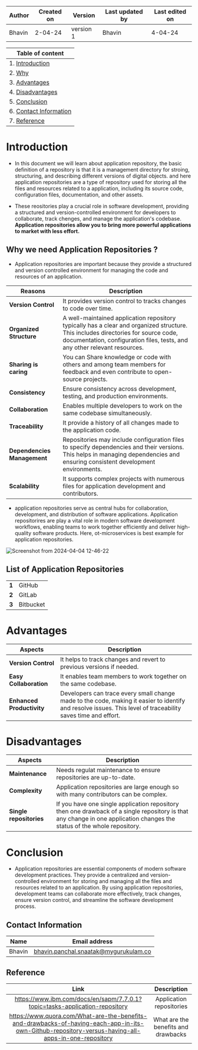 | Author | Created on | Version | Last updated by | Last edited on |
| ------ | ---------- | ------- | --------------- | -------------- |
| Bhavin    | 2-04-24   | version 1 | Bhavin         | 4-04-24       |

| Table of content|
| --------------- |
| 1. [Introduction](#introduction)
| 2. [Why](#why-we-need-application-repositories-)
| 3. [Advantages](#advantages)
| 4. [Disadvantages](#disadvantages)
| 5. [Conclusion](#conclusion)
| 6. [Contact Information](#contact-information)
| 7. [Reference](#reference)


# Introduction

- In this document we will learn about application repository, the basic definition of a repository is that it is a management directory for stroing, structuring, and describing different versions of digital objects. and here application repositories are a type of repository used for storing all the files and resources related to a application, including its source code, configuration files, documentation, and other assets.

- These reositories play a crucial role in software development, providing a structured and version-controlled environment for developers to collaborate, track chenges, and manage the application's codebase. **Application repositories allow you to bring more powerful applications to market with less effort.**


## Why we need Application Repositories ?
- Application repositories are important because they provide a structured and version controlled environment for managing the code and resources of an application.
  
| Reasons	| Description |
| --------------- | -------------- |
| **Version Control** |	It provides version control to tracks changes to code over time. |
| **Organized Structure** | A well-maintained application repository typically has a clear and organized structure. This includes directories for source code, documentation, configuration files, tests, and any other relevant resources. |
| **Sharing is caring** | You can Share knowledge or code with others and among team members for feedback and even contribute to open-source projects. |
| **Consistency** | Ensure consistency across development, testing, and production environments. | 
| **Collaboration** | Enables multiple developers to work on the same codebase simultaneously. |
| **Traceability** | It provide a history of all changes made to the application code. |
| **Dependencies Management** | Repositories may include configuration files to specify dependencies and their versions. This helps in managing dependencies and ensuring consistent development environments. |
| **Scalability** | It supports complex projects with numerous files for application development and contributors. |

- application repositories serve as central hubs for collaboration, development, and distribution of software applications. Application repositorires are play a vital role in modern software development workflows, enabling teams to work together efficiently and deliver high-quality software products. Here, ot-microservices is best example for application repositories.

![Screenshot from 2024-04-04 12-46-22](https://github.com/Bhavin9969/snaatak_2_md_file/assets/164474264/ef1ee5d7-889a-4109-b86a-7d91763204ec)


## List of Application Repositories

|                    |                           |
|-----|---------------|
| **1** | GitHub |
| **2** | GitLab |
| **3** | Bitbucket |

# Advantages
| Aspects                   | Description                                                                                                     |
|---------------------------|-----------------------------------------------------------------------------------------------------------------|
| **Version Control** | It helps to track changes and revert to previous versions if needed. |
| **Easy Collaboration** | It enables team members to work together on the same codebase. |
| **Enhanced Productivity** | Developers can trace every small change made to the code, making it easier to identify and resolve issues. This level of traceability saves time and effort. |

# Disadvantages
| Aspects                   | Description                                                                                                     |
|---------------------------|-----------------------------------------------------------------------------------------------------------------|
| **Maintenance** | Needs regulat maintenance to ensure repositories are up-to-date. |
| **Complexity** | Application repositories are large enough so with many contributors can be complex. |
| **Single repositories** | If you have one single application repository then one drawback of a single repository is that any change in one application changes the status of the whole repository. |

# Conclusion
- Application repositories are essential components of modern software development practices. They provide a centralized and version-controlled environment for storing and managing all the files and resources related to an application. By using application repositories, development teams can collaborate more effectively, track changes, ensure version control, and streamline the software development process.

## Contact Information
|Name	|Email address |
| --------------- | -------------- |
|Bhavin|	[bhavin.panchal.snaatak@mygurukulam.co](https://www.gmail.com/)|

## Reference
|Link	|Description|
| :---------------: | :--------------: |
| https://www.ibm.com/docs/en/sapm/7.7.0.1?topic=tasks-application-repository  | Application repositories |
| https://www.quora.com/What-are-the-benefits-and-drawbacks-of-having-each-app-in-its-own-Github-repository-versus-having-all-apps-in-one-repository | What are the benefits and drawbacks |
